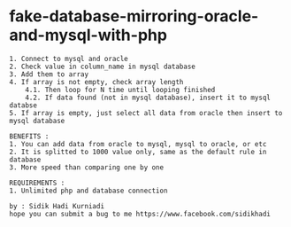 fake-database-mirroring-oracle-and-mysql-with-php
=================================================
	1. Connect to mysql and oracle
	2. Check value in column_name in mysql database
	3. Add them to array
	4. If array is not empty, check array length
		4.1. Then loop for N time until looping finished
		4.2. If data found (not in mysql database), insert it to mysql databse
	5. If array is empty, just select all data from oracle then insert to mysql database
	
	BENEFITS :
	1. You can add data from oracle to mysql, mysql to oracle, or etc
	2. It is splitted to 1000 value only, same as the default rule in database
	3. More speed than comparing one by one
	
	REQUIREMENTS :
	1. Unlimited php and database connection
	
	by : Sidik Hadi Kurniadi
	hope you can submit a bug to me https://www.facebook.com/sidikhadi
